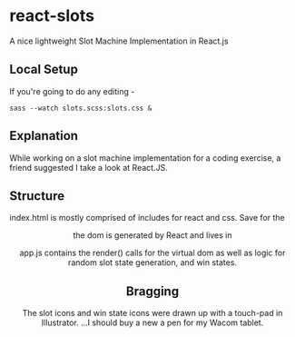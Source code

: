 react-slots
===========

A nice lightweight Slot Machine Implementation in React.js
## Local Setup
If you're going to do any editing -
```console
sass --watch slots.scss:slots.css &
```
## Explanation
While working on a slot machine implementation for a coding exercise, a friend suggested I take a look at React.JS. 

## Structure
index.html is mostly comprised of includes for react and css. Save for the <header /> the dom is generated by React and 
lives in <section id="content">

app.js contains the render() calls for the virtual dom as well as logic for random slot state generation, and win states.

## Bragging
The slot icons and win state icons were drawn up with a touch-pad in Illustrator. ...I should buy a new a pen for my Wacom tablet.
